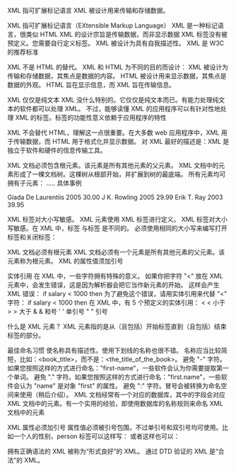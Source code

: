 XML 指可扩展标记语言  XML 被设计用来传输和存储数据。



XML 指可扩展标记语言（EXtensible Markup Language）
XML 是一种标记语言，很类似 HTML
XML 的设计宗旨是传输数据，而非显示数据
XML 标签没有被预定义。您需要自行定义标签。
XML 被设计为具有自我描述性。
XML 是 W3C 的推荐标准

XML 不是 HTML 的替代。
XML 和 HTML 为不同的目的而设计：
XML 被设计为传输和存储数据，其焦点是数据的内容。
HTML 被设计用来显示数据，其焦点是数据的外观。
HTML 旨在显示信息，而 XML 旨在传输信息。

XML 仅仅是纯文本
XML 没什么特别的。它仅仅是纯文本而已。有能力处理纯文本的软件都可以处理 XML。
不过，能够读懂 XML 的应用程序可以有针对性地处理 XML 的标签。标签的功能性意义依赖于应用程序的特性

XML 不会替代 HTML，理解这一点很重要。在大多数 web 应用程序中，XML 用于传输数据，而 HTML 用于格式化并显示数据。
对 XML 最好的描述是：XML 是独立于软件和硬件的信息传输工具。

XML 文档必须包含根元素。该元素是所有其他元素的父元素。
XML 文档中的元素形成了一棵文档树。这棵树从根部开始，并扩展到树的最底端。
所有元素均可拥有子元素：
<root>
  <child>
    <subchild>.....</subchild>
  </child>
</root>
具体事例
<bookstore>
<book category="COOKING">
  <title lang="en">Everyday Italian</title>
  <author>Giada De Laurentiis</author>
  <year>2005</year>
  <price>30.00</price>
</book>
<book category="CHILDREN">
  <title lang="en">Harry Potter</title>
  <author>J K. Rowling</author>
  <year>2005</year>
  <price>29.99</price>
</book>
<book category="WEB">
  <title lang="en">Learning XML</title>
  <author>Erik T. Ray</author>
  <year>2003</year>
  <price>39.95</price>
</book>
</bookstore>


XML 标签对大小写敏感。 XML 元素使用 XML 标签进行定义。
XML 标签对大小写敏感。在 XML 中，标签 <Letter> 与标签 <letter> 是不同的。
必须使用相同的大小写来编写打开标签和关闭标签：

XML 文档必须有根元素
XML 文档必须有一个元素是所有其他元素的父元素。该元素称为根元素。
XML 的属性值须加引号

实体引用
在 XML 中，一些字符拥有特殊的意义。
如果你把字符 "<" 放在 XML 元素中，会发生错误，这是因为解析器会把它当作新元素的开始。
这样会产生 XML 错误：
<message>if salary < 1000 then</message>
为了避免这个错误，请用实体引用来代替 "<" 字符：
<message>if salary &lt; 1000 then</message>
在 XML 中，有 5 个预定义的实体引用：
&lt; 	< 	小于
&gt; 	> 	大于
&amp; 	& 	和号
&apos; 	' 	单引号
&quot; 	" 	引号


什么是 XML 元素？
XML 元素指的是从（且包括）开始标签直到（且包括）结束标签的部分。

最佳命名习惯
使名称具有描述性。使用下划线的名称也很不错。
名称应当比较简短，比如：<book_title>，而不是：<the_title_of_the_book>。
避免 "-" 字符。如果您按照这样的方式进行命名："first-name"，一些软件会认为你需要提取第一个单词。
避免 "." 字符。如果您按照这样的方式进行命名："first.name"，一些软件会认为 "name" 是对象 "first" 的属性。
避免 ":" 字符。冒号会被转换为命名空间来使用（稍后介绍）。
XML 文档经常有一个对应的数据库，其中的字段会对应 XML 文档中的元素。有一个实用的经验，即使用数据库的名称规则来命名 XML 文档中的元素

XML 属性必须加引号  属性值必须被引号包围，不过单引号和双引号均可使用。比如一个人的性别，person 标签可以这样写：
<person sex="female"> 或者这样也可以： <person sex='female'>

拥有正确语法的 XML 被称为“形式良好”的 XML。
通过 DTD 验证的 XML 是“合法”的 XML。
